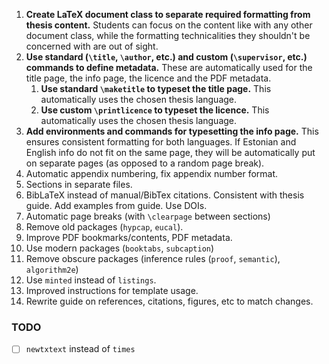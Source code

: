 1. **Create LaTeX document class to separate required formatting from thesis content.**
   Students can focus on the content like with any other document class, while the formatting technicalities they shouldn't be concerned with are out of sight.
2. **Use standard (`\title`, `\author`, etc.) and custom (`\supervisor`, etc.) commands to define metadata.**
   These are automatically used for the title page, the info page, the licence and the PDF metadata.
   1. **Use standard `\maketitle` to typeset the title page.**
      This automatically uses the chosen thesis language.
   2. **Use custom `\printlicence` to typeset the licence.**
      This automatically uses the chosen thesis language.
3. **Add environments and commands for typesetting the info page.**
   This ensures consistent formatting for both languages.
   If Estonian and English info do not fit on the same page, they will be automatically put on separate pages (as opposed to a random page break).
5. Automatic appendix numbering, fix appendix number format.
6. Sections in separate files.
7. BibLaTeX instead of manual/BibTex citations. Consistent with thesis guide. Add examples from guide. Use DOIs.
8. Automatic page breaks (with `\clearpage` between sections)
9. Remove old packages (`hypcap`, `eucal`).
10. Improve PDF bookmarks/contents, PDF metadata.
11. Use modern packages (`booktabs`, `subcaption`)
12. Remove obscure packages (inference rules (`proof`, `semantic`), `algorithm2e`)
13. Use `minted` instead of `listings`.
14. Improved instructions for template usage.
15. Rewrite guide on references, citations, figures, etc to match changes.

### TODO
- [ ] `newtxtext` instead of `times`
